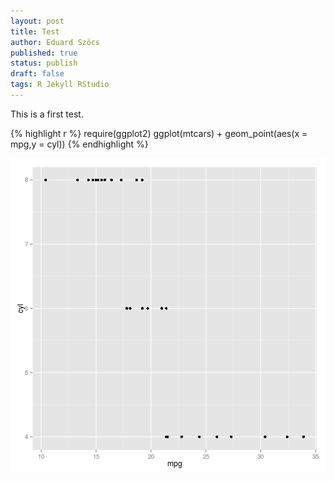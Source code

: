 ```yaml
---
layout: post
title: Test
author: Eduard Szöcs
published: true
status: publish
draft: false
tags: R Jekyll RStudio
---
```

 
This is a first test.

{% highlight r %}
require(ggplot2)
ggplot(mtcars) +
  geom_point(aes(x = mpg,y = cyl))
{% endhighlight %}

![plot of chunk unnamed-chunk-1](/figures/unnamed-chunk-1-1.png) 
 
